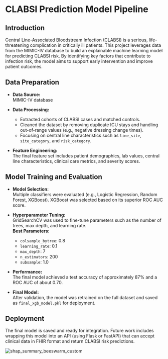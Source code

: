 # CLABSI Prediction Model Pipeline

## Introduction

Central Line-Associated Bloodstream Infection (CLABSI) is a serious, life-threatening complication in critically ill patients. This project leverages data from the MIMIC-IV database to build an explainable machine learning model for predicting CLABSI risk. By identifying key factors that contribute to infection risk, the model aims to support early intervention and improve patient outcomes.

## Data Preparation

- **Data Source:**  
  MIMIC-IV database

- **Data Processing:**  
  - Extracted cohorts of CLABSI cases and matched controls.
  - Cleaned the dataset by removing duplicate ICU stays and handling out-of-range values (e.g., negative dressing change times).
  - Focusing on central line characteristics such as `line_site`, `site_category`, and `risk_category`.

- **Feature Engineering:**  
  The final feature set includes patient demographics, lab values, central line characteristics, clinical care metrics, and severity scores.
  
## Model Training and Evaluation

- **Model Selection:**  
  Multiple classifiers were evaluated (e.g., Logistic Regression, Random Forest, XGBoost). XGBoost was selected based on its superior ROC AUC score.

- **Hyperparameter Tuning:**  
  GridSearchCV was used to fine-tune parameters such as the number of trees, max depth, and learning rate.  
  **Best Parameters:**  
  - `colsample_bytree`: 0.8  
  - `learning_rate`: 0.1  
  - `max_depth`: 7  
  - `n_estimators`: 200  
  - `subsample`: 1.0  

- **Performance:**  
  The final model achieved a test accuracy of approximately 87% and a ROC AUC of about 0.70.

- **Final Model:**  
  After validation, the model was retrained on the full dataset and saved as `final_xgb_model.pkl` for deployment.

## Deployment

The final model is saved and ready for integration. Future work includes wrapping this model into an API (using Flask or FastAPI) that can accept clinical data in FHIR format and return CLABSI risk predictions.


![shap_summary_beeswarm_custom](https://github.com/user-attachments/assets/b16a0bba-9ffc-4048-8866-9eced9e361f6)
